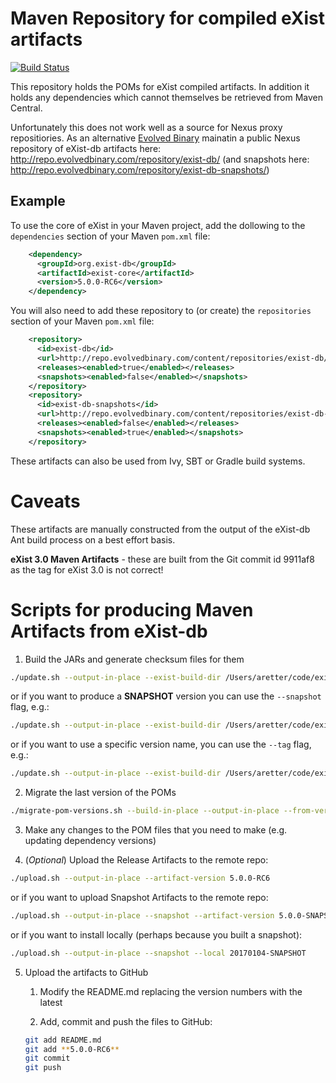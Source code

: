 # Maven Repository for compiled eXist artifacts
[![Build Status](https://travis-ci.org/eXist-db/mvn-repo.png?branch=master)](https://travis-ci.org/eXist-db/mvn-repo)

This repository holds the POMs for eXist compiled artifacts. In addition it holds any dependencies which cannot themselves be retrieved from Maven Central.

Unfortunately this does not work well as a source for Nexus proxy repositiories. As an alternative [Evolved Binary](http://www.evolvedbinary.com) mainatin a public Nexus repository of eXist-db artifacts here: http://repo.evolvedbinary.com/repository/exist-db/ (and snapshots here: http://repo.evolvedbinary.com/repository/exist-db-snapshots/)

## Example

To use the core of eXist in your Maven project, add the dollowing to the `dependencies` section of your Maven `pom.xml` file:

```xml
    <dependency>
      <groupId>org.exist-db</groupId>
      <artifactId>exist-core</artifactId>
      <version>5.0.0-RC6</version>
    </dependency>
```

You will also need to add these repository to (or create) the `repositories` section of your Maven `pom.xml` file:

```xml
    <repository>
      <id>exist-db</id>
      <url>http://repo.evolvedbinary.com/content/repositories/exist-db/</url>
      <releases><enabled>true</enabled></releases>
      <snapshots><enabled>false</enabled></snapshots>
    </repository>
    <repository>
      <id>exist-db-snapshots</id>
      <url>http://repo.evolvedbinary.com/content/repositories/exist-db-snapshots/</url>
      <releases><enabled>false</enabled></releases>
      <snapshots><enabled>true</enabled></snapshots>
    </repository>
```

These artifacts can also be used from Ivy, SBT or Gradle build systems.


Caveats
=======

These artifacts are manually constructed from the output of the eXist-db Ant build process on a best effort basis.

**eXist 3.0 Maven Artifacts** - these are built from the Git commit id 9911af8 as the tag for eXist 3.0 is not correct!


Scripts for producing Maven Artifacts from eXist-db
===================================================

1. Build the JARs and generate checksum files for them

```bash
./update.sh --output-in-place --exist-build-dir /Users/aretter/code/exist-for-release
```

or if you want to produce a **SNAPSHOT** version you can use the `--snapshot` flag, e.g.:

```bash
./update.sh --output-in-place --exist-build-dir /Users/aretter/code/exist-for-release --shapshot
```

or if you want to use a specific version name, you can use the `--tag` flag, e.g.:

```bash
./update.sh --output-in-place --exist-build-dir /Users/aretter/code/exist-for-release --tag 5.0.0-RC6
```

2. Migrate the last version of the POMs

```bash
./migrate-pom-versions.sh --build-in-place --output-in-place --from-version 5.0.0-RC5 --to-version 5.0.0-RC6
```

3. Make any changes to the POM files that you need to make (e.g. updating dependency versions)


4. (*Optional*) Upload the Release Artifacts to the remote repo:
```bash
./upload.sh --output-in-place --artifact-version 5.0.0-RC6
```

or if you want to upload Snapshot Artifacts to the remote repo:
```bash
./upload.sh --output-in-place --snapshot --artifact-version 5.0.0-SNAPSHOT
```

or if you want to install locally (perhaps because you built a snapshot):

```bash
./upload.sh --output-in-place --snapshot --local 20170104-SNAPSHOT
```

5. Upload the artifacts to GitHub

    1. Modify the README.md replacing the version numbers with the latest

    2. Add, commit and push the files to GitHub:

    ```bash
    git add README.md
    git add **5.0.0-RC6**
    git commit
    git push
    ```


